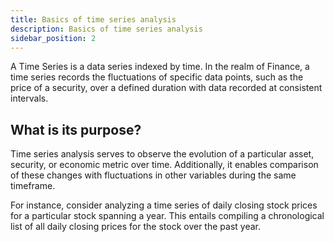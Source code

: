 ```yaml
---
title: Basics of time series analysis
description: Basics of time series analysis
sidebar_position: 2
---
```


A Time Series is a data series indexed by time. In the realm of Finance, a time series records the fluctuations of specific data points, such as the price of a security, over a defined duration with data recorded at consistent intervals.

## What is its purpose?

Time series analysis serves to observe the evolution of a particular asset, security, or economic metric over time. Additionally, it enables comparison of these changes with fluctuations in other variables during the same timeframe.

For instance, consider analyzing a time series of daily closing stock prices for a particular stock spanning a year. This entails compiling a chronological list of all daily closing prices for the stock over the past year.

